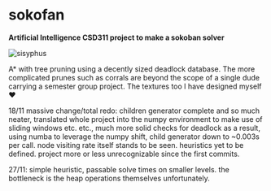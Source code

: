 # sokofan
**Artificial Intelligence CSD311 project to make a sokoban solver**

![sisyphus](https://user-images.githubusercontent.com/111729660/204849029-62975d86-b4c8-46bf-b922-918982a07c4a.gif)

A* with tree pruning using a decently sized deadlock database. The more complicated prunes such as corrals are beyond the scope of a single dude carrying a semester group project. The textures too I have designed myself ❤️

18/11 massive change/total redo: children generator complete and so much neater, translated whole project into the numpy environment to make use of sliding windows etc. etc., much more solid checks for deadlock as a result, using numba to leverage the numpy shift, child generator down to ~0.003s per call. node visiting rate itself stands to be seen. heuristics yet to be defined. project more or less unrecognizable since the first commits.

27/11: simple heuristic, passable solve times on smaller levels. the bottleneck is the heap operations themselves unfortunately.

